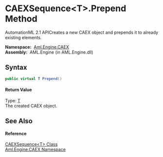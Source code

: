 CAEXSequence&lt;T>.Prepend Method
=================================
AutomationML 2.1 APICreates a new CAEX object and prepends it to already existing elements.

  **Namespace:**  [Aml.Engine.CAEX][1]  
  **Assembly:**  AML.Engine (in AML.Engine.dll)

Syntax
------

```csharp
public virtual T Prepend()
```

#### Return Value
Type: [T][2]  
The created CAEX object.

See Also
--------

#### Reference
[CAEXSequence&lt;T> Class][2]  
[Aml.Engine.CAEX Namespace][1]  

[1]: ../README.md
[2]: README.md
[3]: https://www.automationml.org
[4]: ../../icons/logoShade.png